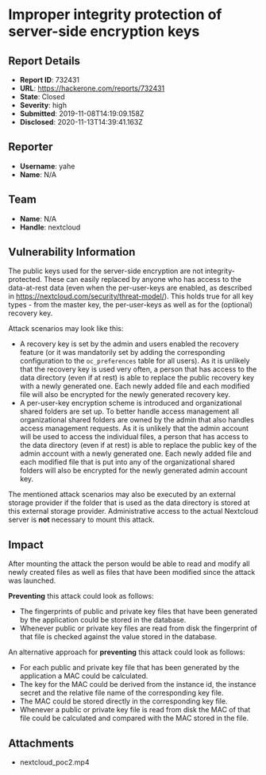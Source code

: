 # Improper integrity protection of server-side encryption keys

## Report Details
- **Report ID**: 732431
- **URL**: https://hackerone.com/reports/732431
- **State**: Closed
- **Severity**: high
- **Submitted**: 2019-11-08T14:19:09.158Z
- **Disclosed**: 2020-11-13T14:39:41.163Z

## Reporter
- **Username**: yahe
- **Name**: N/A

## Team
- **Name**: N/A
- **Handle**: nextcloud

## Vulnerability Information
The public keys used for the server-side encryption are not integrity-protected. These can easily replaced by anyone who has access to the data-at-rest data (even when the per-user-keys are enabled, as described in https://nextcloud.com/security/threat-model/). This holds true for all key types - from the master key, the per-user-keys as well as for the (optional) recovery key.

Attack scenarios may look like this:
* A recovery key is set by the admin and users enabled the recovery feature (or it was mandatorily set by adding the corresponding configuration to the `oc_preferences` table for all users). As it is unlikely that the recovery key is used very often, a person that has access to the data directory (even if at rest) is able to replace the public recovery key with a newly generated one. Each newly added file and each modified file will also be encrypted for the newly generated recovery key.
* A per-user-key encryption scheme is introduced and organizational shared folders are set up. To better handle access management all organizational shared folders are owned by the admin that also handles access management requests. As it is unlikely that the admin account will be used to access the individual files, a person that has access to the data directory (even if at rest) is able to replace the public key of the admin account with a newly generated one. Each newly added file and each modified file that is put into any of the organizational shared folders will also be encrypted for the newly generated admin account key.

The mentioned attack scenarios may also be executed by an external storage provider if the folder that is used as the data directory is stored at this external storage provider. Administrative access to the actual Nextcloud server is **not** necessary to mount this attack.

## Impact

After mounting the attack the person would be able to read and modify all newly created files as well as files that have been modified since the attack was launched.

**Preventing** this attack could look as follows:
* The fingerprints of public and private key files that have been generated by the application could be stored in the database.
* Whenever public or private key files are read from disk the fingerprint of that file is checked against the value stored in the database.

An alternative approach for **preventing** this attack could look as follows:
* For each public and private key file that has been generated by the application a MAC could be calculated.
* The key for the MAC could be derived from the instance id, the instance secret and the relative file name of the corresponding key file.
* The MAC could be stored directly in the corresponding key file.
* Whenever a public or private key file is read from disk the MAC of that file could be calculated and compared with the MAC stored in the file.

## Attachments
- nextcloud_poc2.mp4
